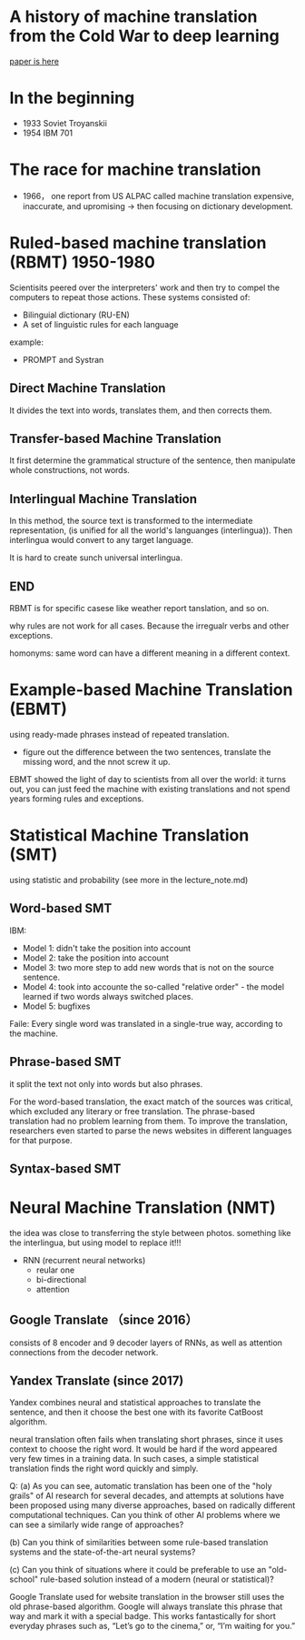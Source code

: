 # A history of machine translation from the Cold War to deep learning
[paper is here](https://www.freecodecamp.org/news/a-history-of-machine-translation-from-the-cold-war-to-deep-learning-f1d335ce8b5/)

# In the beginning 
+ 1933 Soviet Troyanskii
+ 1954 IBM 701 
<!-- 
(受限制于时代的局限性, 当时的方法在现在看起来都很幼稚，和不可靠，但是为什么还会有 这种行为? 因为 1.人类奇怪的求知欲望，创新欲望 2. 军备竞赛) -->

# The race for machine translation 
+ 1966， one report from US ALPAC called machine translation expensive, inaccurate, and upromising -> then focusing on dictionary development. 
<!-- (看清时代的受限制，暂时的脱离并没有 让US 错过这个机会，但是如何能看清是个问题) -->

# Ruled-based machine translation (RBMT) 1950-1980

Scientisits peered over the interpreters' work and then try to compel the computers to repeat those actions. These systems consisted of:
+ Bilinguial dictionary (RU-EN)
+ A set of linguistic rules for each language

example:
+ PROMPT and Systran

## Direct Machine Translation
It divides the text into words, translates them, and then corrects them. 
<!-- 本质上都是在模仿人的思考过程。 基于词法, 最基本的思想-->

## Transfer-based Machine Translation
It first determine the grammatical structure of the sentence, then manipulate whole constructions, not words. 
<!-- 既然单个词法效果不好，那么就加上组合 和 语法结构的 -->

## Interlingual Machine Translation
In this method, the source text is transformed to the intermediate representation, (is unified for all the world's languanges (interlingua)).  Then interlingua would convert to any target language. 

It is hard to create sunch universal interlingua. 
<!-- 进一步尝试模仿人对世界的认知过程。 将所有概念统一抽象化（人脑的理解）-> 输出 到 不同的语言 -->

## END
RBMT is for specific casese like weather report tanslation, and so on. 

why rules are not work for all cases. 
Because the irregualr verbs and other exceptions. 

homonyms: same word can have a different meaning in a different context.

# Example-based Machine Translation (EBMT)
using ready-made phrases instead of repeated translation.

+ figure out the difference between the two sentences, translate the missing word, and the nnot screw it up.

EBMT showed the light of day to scientists from all over the world: it turns out, you can just feed the machine with existing translations and not spend years forming rules and exceptions. 
<!-- 启发性的思考于 革命可能还差一步之遥 -->
# Statistical Machine Translation (SMT)
using statistic and probability
(see more in the lecture_note.md)

## Word-based SMT
IBM:
+ Model 1: didn't take the position into account 
+ Model 2: take the position into account 
+ Model 3: two more step to add new words that is not on the source sentence.
+ Model 4: took into accounte the so-called "relative order" - the model learned if two words always switched places.
+ Model 5: bugfixes

Faile: Every single word was translated in a single-true way, according to the machine.

## Phrase-based SMT
it split the text not only into words but also phrases. 

For the word-based translation, the exact match of the sources was critical, which excluded any literary or free translation. The phrase-based translation had no problem learning from them. To improve the translation, researchers even started to parse the news websites in different languages for that purpose.
<!-- Phrase based SMT 运行的时间远比想象的久，到2016年 -->

## Syntax-based SMT

# Neural Machine Translation (NMT)
the idea was close to transferring the style between photos.
something like the interlingua, but using model to replace it!!!

+ RNN (recurrent neural networks)
  + reular one 
  + bi-directional
  + attention 

<!-- 模型的进化 都是以 如何更高效率 去利用信息 为方向的 -->

## Google Translate （since 2016）
consists of 8 encoder and 9 decoder layers of RNNs, as well as attention connections from the decoder network.

## Yandex Translate (since 2017)
Yandex combines neural and statistical approaches to translate the sentence, and then it choose the best one with its favorite CatBoost algorithm.

 neural translation often fails when translating short phrases, since it uses context to choose the right word. It would be hard if the word appeared very few times in a training data. In such cases, a simple statistical translation finds the right word quickly and simply.


Q:
(a) As you can see, automatic translation has been one of the "holy grails" of AI research for several decades, and attempts at solutions have been proposed using many diverse approaches, based on radically different computational techniques. Can you think of other AI problems where we can see a similarly wide range of approaches?

<!--  -->



(b) Can you think of similarities between some rule-based translation systems and the state-of-the-art neural systems?




(c) Can you think of situations where it could be preferable to use an "old-school" rule-based solution instead of a modern (neural or statistical)?

Google Translate used for website translation in the browser still uses the old phrase-based algorithm.
Google will always translate this phrase that way and mark it with a special badge. This works fantastically for short everyday phrases such as, “Let’s go to the cinema,” or, “I’m waiting for you.”